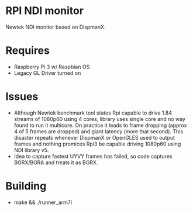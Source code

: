 # RPI NDI monitor
Newtek NDI monitor based on DispmanX.

# Requires
- Raspberry Pi 3 w/ Raspbian OS
- Legacy GL Driver turned on

# Issues
- Although Newtek benchmark tool states Rpi capable to drive 1.84 streams of 1080p60 using 4 cores, library uses single core and no way found to run it multicore. On practice it leads to frame dropping (approx 4 of 5 frames are dropped) and giant latency (more that second). This disaster repeats whenever DispmanX or OpenGLES used to output frames and nothing promices Rpi3 be capable driving 1080p60 using NDI library v5.
- Idea to capture fastest UYVY frames has failed, so code captures BGRX/BGRA and treats it as BGRX.

# Building
- make && ./runner_arm7l

